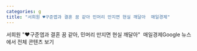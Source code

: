 ```yaml
---
categories: g
title: "서희원 ♥구준엽과 결혼 꿈 같아 민머리 만지면 현실 깨달아  매일경제"
---
```

서희원 "♥구준엽과 결혼 꿈 같아, 민머리 만지면 현실 깨달아"&nbsp;&nbsp;매일경제Google 뉴스에서 전체 콘텐츠 보기